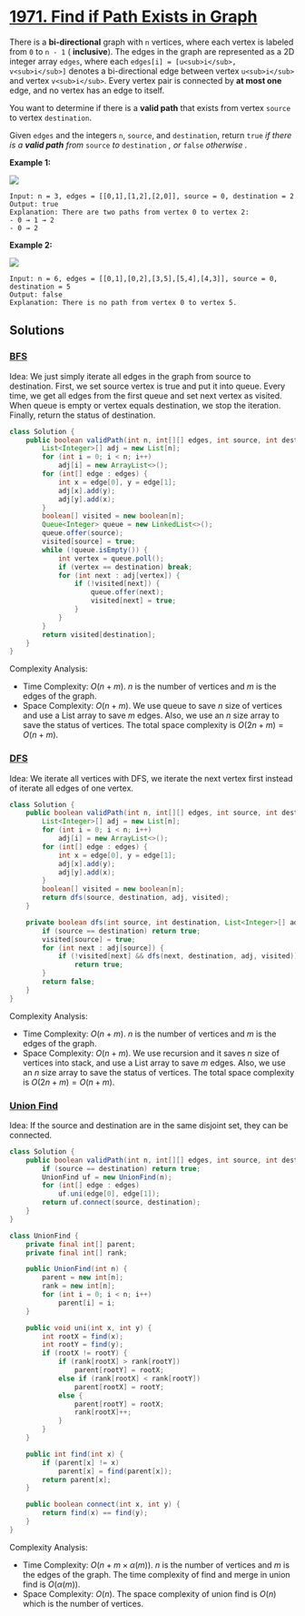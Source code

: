 # [1971. Find if Path Exists in Graph](https://leetcode.com/problems/find-if-path-exists-in-graph/)

There is a **bi-directional** graph with `n` vertices, where each vertex is labeled from `0` to `n - 1` ( **inclusive**). The edges in the graph are represented as a 2D integer array `edges`, where each `edges[i] = [u<sub>i</sub>, v<sub>i</sub>]` denotes a bi-directional edge between vertex `u<sub>i</sub>` and vertex `v<sub>i</sub>`. Every vertex pair is connected by **at most one** edge, and no vertex has an edge to itself.

You want to determine if there is a **valid path** that exists from vertex `source` to vertex `destination`.

Given `edges` and the integers `n`, `source`, and `destination`, return `true` _if there is a **valid path** from_ `source` _to_ `destination` _, or_ `false` _otherwise_ _._

**Example 1:**

![](https://assets.leetcode.com/uploads/2021/08/14/validpath-ex1.png)

```
Input: n = 3, edges = [[0,1],[1,2],[2,0]], source = 0, destination = 2
Output: true
Explanation: There are two paths from vertex 0 to vertex 2:
- 0 → 1 → 2
- 0 → 2
```

**Example 2:**

![](https://assets.leetcode.com/uploads/2021/08/14/validpath-ex2.png)

```
Input: n = 6, edges = [[0,1],[0,2],[3,5],[5,4],[4,3]], source = 0, destination = 5
Output: false
Explanation: There is no path from vertex 0 to vertex 5.
```

## Solutions
### [BFS](FindIfPathExistsInGraph.java)

Idea: We just simply iterate all edges in the graph from source to destination. First, we set source vertex is true and put it into queue. Every time, we get all edges from the first queue and set next vertex as visited. When queue is empty or vertex equals destination, we stop the iteration. Finally, return the status of destination.

```java
class Solution {
    public boolean validPath(int n, int[][] edges, int source, int destination) {
        List<Integer>[] adj = new List[n];
        for (int i = 0; i < n; i++)
            adj[i] = new ArrayList<>();
        for (int[] edge : edges) {
            int x = edge[0], y = edge[1];
            adj[x].add(y);
            adj[y].add(x);
        }
        boolean[] visited = new boolean[n];
        Queue<Integer> queue = new LinkedList<>();
        queue.offer(source);
        visited[source] = true;
        while (!queue.isEmpty()) {
            int vertex = queue.poll();
            if (vertex == destination) break;
            for (int next : adj[vertex]) {
                if (!visited[next]) {
                    queue.offer(next);
                    visited[next] = true;
                }
            }
        }
        return visited[destination];
    }
}
```

Complexity Analysis:

- Time Complexity: $O(n+m)$. $n$ is the number of vertices and $m$ is the edges of the graph.
- Space Complexity: $O(n+m)$. We use queue to save $n$ size of vertices and use a List array to save $m$ edges. Also, we use an $n$ size array to save the status of vertices. The total space complexity is $O(2n+m)=O(n+m)$.

### [DFS](FindIfPathExistsInGraph2.java)

Idea: We iterate all vertices with DFS, we iterate the next vertex first instead of iterate all edges of one vertex.

```java
class Solution {
    public boolean validPath(int n, int[][] edges, int source, int destination) {
        List<Integer>[] adj = new List[n];
        for (int i = 0; i < n; i++)
            adj[i] = new ArrayList<>();
        for (int[] edge : edges) {
            int x = edge[0], y = edge[1];
            adj[x].add(y);
            adj[y].add(x);
        }
        boolean[] visited = new boolean[n];
        return dfs(source, destination, adj, visited);
    }

    private boolean dfs(int source, int destination, List<Integer>[] adj, boolean[] visited) {
        if (source == destination) return true;
        visited[source] = true;
        for (int next : adj[source]) {
            if (!visited[next] && dfs(next, destination, adj, visited))
                return true;
        }
        return false;
    }
}
```

Complexity Analysis:

- Time Complexity: $O(n+m)$. $n$ is the number of vertices and $m$ is the edges of the graph.
- Space Complexity: $O(n+m)$. We use recursion and it saves $n$ size of vertices into stack, and use a List array to save $m$ edges. Also, we use an $n$ size array to save the status of vertices. The total space complexity is $O(2n+m)=O(n+m)$.

### [Union Find](FindIfPathExistsInGraph3.java)

Idea: If the source and destination are in the same disjoint set, they can be connected.

```java
class Solution {
    public boolean validPath(int n, int[][] edges, int source, int destination) {
        if (source == destination) return true;
        UnionFind uf = new UnionFind(n);
        for (int[] edge : edges)
            uf.uni(edge[0], edge[1]);
        return uf.connect(source, destination);
    }
}

class UnionFind {
    private final int[] parent;
    private final int[] rank;

    public UnionFind(int n) {
        parent = new int[n];
        rank = new int[n];
        for (int i = 0; i < n; i++)
            parent[i] = i;
    }

    public void uni(int x, int y) {
        int rootX = find(x);
        int rootY = find(y);
        if (rootX != rootY) {
            if (rank[rootX] > rank[rootY])
                parent[rootY] = rootX;
            else if (rank[rootX] < rank[rootY])
                parent[rootX] = rootY;
            else {
                parent[rootY] = rootX;
                rank[rootX]++;
            }
        }
    }

    public int find(int x) {
        if (parent[x] != x)
            parent[x] = find(parent[x]);
        return parent[x];
    }

    public boolean connect(int x, int y) {
        return find(x) == find(y);
    }
}
```

Complexity Analysis:

- Time Complexity: $O(n+m \times \alpha(m))$. $n$ is the number of vertices and $m$ is the edges of the graph. The time complexity of find and merge in union find is $O(\alpha(m))$.
- Space Complexity: $O(n)$. The space complexity of union find is $O(n)$ which is the number of vertices.
